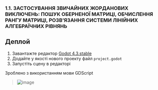 ### 1.1. ЗАСТОСУВАННЯ ЗВИЧАЙНИХ ЖОРДАНОВИХ ВИКЛЮЧЕНЬ: ПОШУК ОБЕРНЕНОЇ МАТРИЦІ, ОБЧИСЛЕННЯ РАНГУ МАТРИЦІ, РОЗВ’ЯЗАННЯ СИСТЕМИ ЛІНІЙНИХ АЛГЕБРАЇЧНИХ РІВНЯНЬ

## Деплой
1. Завантажте редактор [Godot 4.3.stable](https://godotengine.org/download/archive/4.3-stable/)
2. Додайте у якості нового проекту файл `project.godot`
3. Запустіть сцену в редакторі

Зроблено з використанням мови GDScript
> ![image](https://github.com/user-attachments/assets/a49065ac-0265-4246-b7f5-91ff97c044c4)
